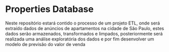 # Properties Database
Neste repositório estará contido o processo de um projeto ETL, onde será extraído dados de anúncios de apartamentos na cidade de São Paulo, estes dados serão armazenados, transformados e limpados, posteriormente será realizada uma análise exploratória dos dados e por fim desenvolver um modelo de previsão do valor de venda
